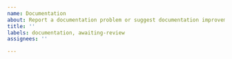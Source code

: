 ```yaml
---
name: Documentation
about: Report a documentation problem or suggest documentation improvements for this project
title: ''
labels: documentation, awaiting-review
assignees: ''

---
```

